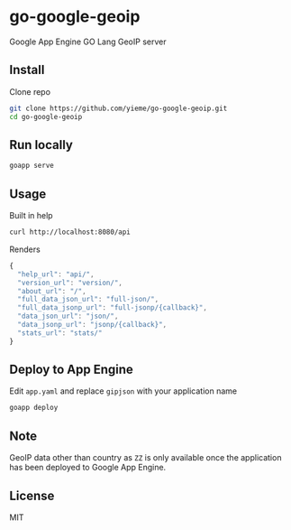 # go-google-geoip

Google App Engine GO Lang GeoIP server

## Install

Clone repo

```sh
git clone https://github.com/yieme/go-google-geoip.git
cd go-google-geoip
```

## Run locally

```sh
goapp serve
```

## Usage

Built in help

```sh
curl http://localhost:8080/api
```

Renders

```js
{
  "help_url": "api/",
  "version_url": "version/",
  "about_url": "/",
  "full_data_json_url": "full-json/",
  "full_data_jsonp_url": "full-jsonp/{callback}",
  "data_json_url": "json/",
  "data_jsonp_url": "jsonp/{callback}",
  "stats_url": "stats/"
}
```

## Deploy to App Engine

Edit ```app.yaml``` and replace ```gipjson``` with your application name

```sh
goapp deploy
```

## Note

GeoIP data other than country as ```ZZ``` is only available once the application has been deployed to Google App Engine.

## License

MIT
